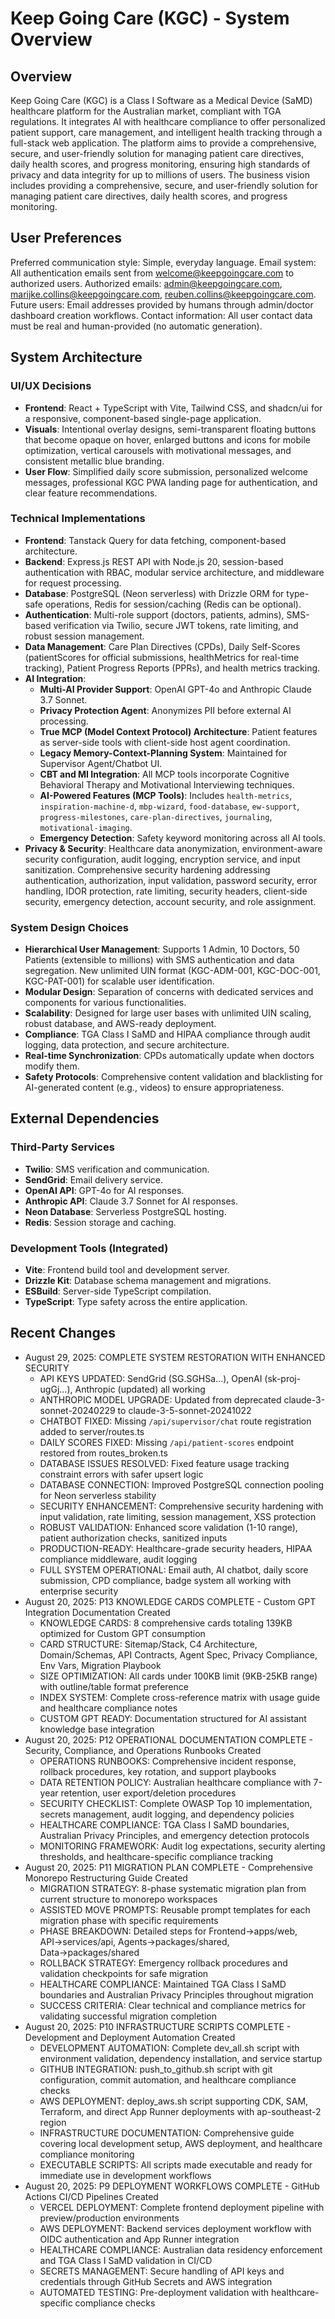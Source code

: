 # Keep Going Care (KGC) - System Overview

## Overview
Keep Going Care (KGC) is a Class I Software as a Medical Device (SaMD) healthcare platform for the Australian market, compliant with TGA regulations. It integrates AI with healthcare compliance to offer personalized patient support, care management, and intelligent health tracking through a full-stack web application. The platform aims to provide a comprehensive, secure, and user-friendly solution for managing patient care directives, daily health scores, and progress monitoring, ensuring high standards of privacy and data integrity for up to millions of users. The business vision includes providing a comprehensive, secure, and user-friendly solution for managing patient care directives, daily health scores, and progress monitoring.

## User Preferences
Preferred communication style: Simple, everyday language.
Email system: All authentication emails sent from welcome@keepgoingcare.com to authorized users.
Authorized emails: admin@keepgoingcare.com, marijke.collins@keepgoingcare.com, reuben.collins@keepgoingcare.com.
Future users: Email addresses provided by humans through admin/doctor dashboard creation workflows.
Contact information: All user contact data must be real and human-provided (no automatic generation).

## System Architecture

### UI/UX Decisions
- **Frontend**: React + TypeScript with Vite, Tailwind CSS, and shadcn/ui for a responsive, component-based single-page application.
- **Visuals**: Intentional overlay designs, semi-transparent floating buttons that become opaque on hover, enlarged buttons and icons for mobile optimization, vertical carousels with motivational messages, and consistent metallic blue branding.
- **User Flow**: Simplified daily score submission, personalized welcome messages, professional KGC PWA landing page for authentication, and clear feature recommendations.

### Technical Implementations
- **Frontend**: Tanstack Query for data fetching, component-based architecture.
- **Backend**: Express.js REST API with Node.js 20, session-based authentication with RBAC, modular service architecture, and middleware for request processing.
- **Database**: PostgreSQL (Neon serverless) with Drizzle ORM for type-safe operations, Redis for session/caching (Redis can be optional).
- **Authentication**: Multi-role support (doctors, patients, admins), SMS-based verification via Twilio, secure JWT tokens, rate limiting, and robust session management.
- **Data Management**: Care Plan Directives (CPDs), Daily Self-Scores (patientScores for official submissions, healthMetrics for real-time tracking), Patient Progress Reports (PPRs), and health metrics tracking.
- **AI Integration**:
    - **Multi-AI Provider Support**: OpenAI GPT-4o and Anthropic Claude 3.7 Sonnet.
    - **Privacy Protection Agent**: Anonymizes PII before external AI processing.
    - **True MCP (Model Context Protocol) Architecture**: Patient features as server-side tools with client-side host agent coordination.
    - **Legacy Memory-Context-Planning System**: Maintained for Supervisor Agent/Chatbot UI.
    - **CBT and MI Integration**: All MCP tools incorporate Cognitive Behavioral Therapy and Motivational Interviewing techniques.
    - **AI-Powered Features (MCP Tools)**: Includes `health-metrics`, `inspiration-machine-d`, `mbp-wizard`, `food-database`, `ew-support`, `progress-milestones`, `care-plan-directives`, `journaling`, `motivational-imaging`.
    - **Emergency Detection**: Safety keyword monitoring across all AI tools.
- **Privacy & Security**: Healthcare data anonymization, environment-aware security configuration, audit logging, encryption service, and input sanitization. Comprehensive security hardening addressing authentication, authorization, input validation, password security, error handling, IDOR protection, rate limiting, security headers, client-side security, emergency detection, account security, and role assignment.

### System Design Choices
- **Hierarchical User Management**: Supports 1 Admin, 10 Doctors, 50 Patients (extensible to millions) with SMS authentication and data segregation. New unlimited UIN format (KGC-ADM-001, KGC-DOC-001, KGC-PAT-001) for scalable user identification.
- **Modular Design**: Separation of concerns with dedicated services and components for various functionalities.
- **Scalability**: Designed for large user bases with unlimited UIN scaling, robust database, and AWS-ready deployment.
- **Compliance**: TGA Class I SaMD and HIPAA compliance through audit logging, data protection, and secure architecture.
- **Real-time Synchronization**: CPDs automatically update when doctors modify them.
- **Safety Protocols**: Comprehensive content validation and blacklisting for AI-generated content (e.g., videos) to ensure appropriateness.

## External Dependencies

### Third-Party Services
- **Twilio**: SMS verification and communication.
- **SendGrid**: Email delivery service.
- **OpenAI API**: GPT-4o for AI responses.
- **Anthropic API**: Claude 3.7 Sonnet for AI responses.
- **Neon Database**: Serverless PostgreSQL hosting.
- **Redis**: Session storage and caching.

### Development Tools (Integrated)
- **Vite**: Frontend build tool and development server.
- **Drizzle Kit**: Database schema management and migrations.
- **ESBuild**: Server-side TypeScript compilation.
- **TypeScript**: Type safety across the entire application.

## Recent Changes
- August 29, 2025: COMPLETE SYSTEM RESTORATION WITH ENHANCED SECURITY
  * API KEYS UPDATED: SendGrid (SG.SGHSa...), OpenAI (sk-proj-ugGj...), Anthropic (updated) all working
  * ANTHROPIC MODEL UPGRADE: Updated from deprecated claude-3-sonnet-20240229 to claude-3-5-sonnet-20241022
  * CHATBOT FIXED: Missing `/api/supervisor/chat` route registration added to server/routes.ts
  * DAILY SCORES FIXED: Missing `/api/patient-scores` endpoint restored from routes_broken.ts
  * DATABASE ISSUES RESOLVED: Fixed feature usage tracking constraint errors with safer upsert logic
  * DATABASE CONNECTION: Improved PostgreSQL connection pooling for Neon serverless stability
  * SECURITY ENHANCEMENT: Comprehensive security hardening with input validation, rate limiting, session management, XSS protection
  * ROBUST VALIDATION: Enhanced score validation (1-10 range), patient authorization checks, sanitized inputs
  * PRODUCTION-READY: Healthcare-grade security headers, HIPAA compliance middleware, audit logging
  * FULL SYSTEM OPERATIONAL: Email auth, AI chatbot, daily score submission, CPD compliance, badge system all working with enterprise security
- August 20, 2025: P13 KNOWLEDGE CARDS COMPLETE - Custom GPT Integration Documentation Created
  * KNOWLEDGE CARDS: 8 comprehensive cards totaling 139KB optimized for Custom GPT consumption
  * CARD STRUCTURE: Sitemap/Stack, C4 Architecture, Domain/Schemas, API Contracts, Agent Spec, Privacy Compliance, Env Vars, Migration Playbook
  * SIZE OPTIMIZATION: All cards under 100KB limit (9KB-25KB range) with outline/table format preference
  * INDEX SYSTEM: Complete cross-reference matrix with usage guide and healthcare compliance notes
  * CUSTOM GPT READY: Documentation structured for AI assistant knowledge base integration
- August 20, 2025: P12 OPERATIONAL DOCUMENTATION COMPLETE - Security, Compliance, and Operations Runbooks Created
  * OPERATIONS RUNBOOKS: Comprehensive incident response, rollback procedures, key rotation, and support playbooks
  * DATA RETENTION POLICY: Australian healthcare compliance with 7-year retention, user export/deletion procedures
  * SECURITY CHECKLIST: Complete OWASP Top 10 implementation, secrets management, audit logging, and dependency policies
  * HEALTHCARE COMPLIANCE: TGA Class I SaMD boundaries, Australian Privacy Principles, and emergency detection protocols
  * MONITORING FRAMEWORK: Audit log expectations, security alerting thresholds, and healthcare-specific compliance tracking
- August 20, 2025: P11 MIGRATION PLAN COMPLETE - Comprehensive Monorepo Restructuring Guide Created
  * MIGRATION STRATEGY: 8-phase systematic migration plan from current structure to monorepo workspaces  
  * ASSISTED MOVE PROMPTS: Reusable prompt templates for each migration phase with specific requirements
  * PHASE BREAKDOWN: Detailed steps for Frontend→apps/web, API→services/api, Agents→packages/shared, Data→packages/shared
  * ROLLBACK STRATEGY: Emergency rollback procedures and validation checkpoints for safe migration
  * HEALTHCARE COMPLIANCE: Maintained TGA Class I SaMD boundaries and Australian Privacy Principles throughout migration
  * SUCCESS CRITERIA: Clear technical and compliance metrics for validating successful migration completion
- August 20, 2025: P10 INFRASTRUCTURE SCRIPTS COMPLETE - Development and Deployment Automation Created
  * DEVELOPMENT AUTOMATION: Complete dev_all.sh script with environment validation, dependency installation, and service startup
  * GITHUB INTEGRATION: push_to_github.sh script with git configuration, commit automation, and healthcare compliance checks
  * AWS DEPLOYMENT: deploy_aws.sh script supporting CDK, SAM, Terraform, and direct App Runner deployments with ap-southeast-2 region
  * INFRASTRUCTURE DOCUMENTATION: Comprehensive guide covering local development setup, AWS deployment, and healthcare compliance monitoring
  * EXECUTABLE SCRIPTS: All scripts made executable and ready for immediate use in development workflows
- August 20, 2025: P9 DEPLOYMENT WORKFLOWS COMPLETE - GitHub Actions CI/CD Pipelines Created
  * VERCEL DEPLOYMENT: Complete frontend deployment pipeline with preview/production environments
  * AWS DEPLOYMENT: Backend services deployment workflow with OIDC authentication and App Runner integration
  * HEALTHCARE COMPLIANCE: Australian data residency enforcement and TGA Class I SaMD validation in CI/CD
  * SECRETS MANAGEMENT: Secure handling of API keys and credentials through GitHub Secrets and AWS integration
  * AUTOMATED TESTING: Pre-deployment validation with healthcare-specific compliance checks